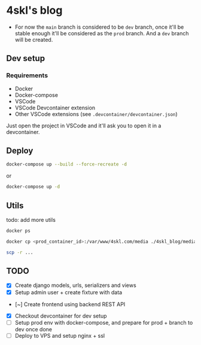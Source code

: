 # 4skl's blog  
* For now the `main` branch is considered to be `dev` branch, once it'll be stable enough it'll be considered as the `prod` branch. And a `dev` branch will be created.  

## Dev setup  

### Requirements

- Docker
- Docker-compose
- VSCode
- VSCode Devcontainer extension
- Other VSCode extensions (see `.devcontainer/devcontainer.json`)  

Just open the project in VSCode and it'll ask you to open it in a devcontainer.

## Deploy

```sh
docker-compose up --build --force-recreate -d
```  
or
```sh
docker-compose up -d
```

## Utils

todo: add more utils
```sh
docker ps

docker cp <prod_container_id>:/var/www/4skl.com/media ./4skl_blog/media

scp -r ...
```

## TODO

- [x] Create django models, urls, serializers and views
- [x] Setup admin user + create fixture with data
- [~] Create frontend using backend REST API
- [x] Checkout devcontainer for dev setup
- [ ] Setup prod env with docker-compose, and prepare for prod + branch to dev once done
- [ ] Deploy to VPS and setup nginx + ssl